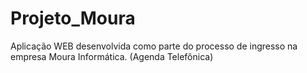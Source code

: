 # Projeto_Moura
Aplicação WEB desenvolvida como parte do processo de ingresso na empresa Moura Informática. (Agenda Telefônica)

